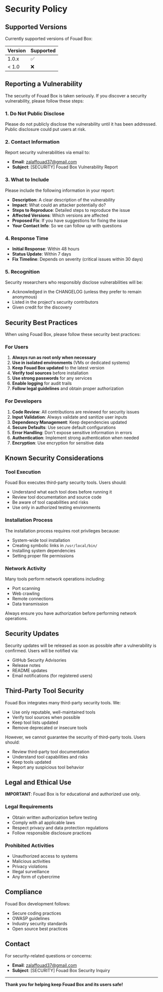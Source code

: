 # Security Policy

## Supported Versions

Currently supported versions of Fouad Box:

| Version | Supported          |
| ------- | ------------------ |
| 1.0.x   | :white_check_mark: |
| < 1.0   | :x:                |

## Reporting a Vulnerability

The security of Fouad Box is taken seriously. If you discover a security vulnerability, please follow these steps:

### 1. Do Not Public Disclose

Please do not publicly disclose the vulnerability until it has been addressed. Public disclosure could put users at risk.

### 2. Contact Information

Report security vulnerabilities via email to:
- **Email**: zalaffouad37@gmail.com
- **Subject**: [SECURITY] Fouad Box Vulnerability Report

### 3. What to Include

Please include the following information in your report:

- **Description**: A clear description of the vulnerability
- **Impact**: What could an attacker potentially do?
- **Steps to Reproduce**: Detailed steps to reproduce the issue
- **Affected Versions**: Which versions are affected
- **Proposed Fix**: If you have suggestions for fixing the issue
- **Your Contact Info**: So we can follow up with questions

### 4. Response Time

- **Initial Response**: Within 48 hours
- **Status Update**: Within 7 days
- **Fix Timeline**: Depends on severity (critical issues within 30 days)

### 5. Recognition

Security researchers who responsibly disclose vulnerabilities will be:
- Acknowledged in the CHANGELOG (unless they prefer to remain anonymous)
- Listed in the project's security contributors
- Given credit for the discovery

## Security Best Practices

When using Fouad Box, please follow these security best practices:

### For Users

1. **Always run as root only when necessary**
2. **Use in isolated environments** (VMs or dedicated systems)
3. **Keep Fouad Box updated** to the latest version
4. **Verify tool sources** before installation
5. **Use strong passwords** for any services
6. **Enable logging** for audit trails
7. **Follow legal guidelines** and obtain proper authorization

### For Developers

1. **Code Review**: All contributions are reviewed for security issues
2. **Input Validation**: Always validate and sanitize user inputs
3. **Dependency Management**: Keep dependencies updated
4. **Secure Defaults**: Use secure default configurations
5. **Error Handling**: Don't expose sensitive information in errors
6. **Authentication**: Implement strong authentication when needed
7. **Encryption**: Use encryption for sensitive data

## Known Security Considerations

### Tool Execution

Fouad Box executes third-party security tools. Users should:
- Understand what each tool does before running it
- Review tool documentation and source code
- Be aware of tool capabilities and risks
- Use only in authorized testing environments

### Installation Process

The installation process requires root privileges because:
- System-wide tool installation
- Creating symbolic links in `/usr/local/bin/`
- Installing system dependencies
- Setting proper file permissions

### Network Activity

Many tools perform network operations including:
- Port scanning
- Web crawling
- Remote connections
- Data transmission

Always ensure you have authorization before performing network operations.

## Security Updates

Security updates will be released as soon as possible after a vulnerability is confirmed. Users will be notified via:
- GitHub Security Advisories
- Release notes
- README updates
- Email notifications (for registered users)

## Third-Party Tool Security

Fouad Box integrates many third-party security tools. We:
- Use only reputable, well-maintained tools
- Verify tool sources when possible
- Keep tool lists updated
- Remove deprecated or insecure tools

However, we cannot guarantee the security of third-party tools. Users should:
- Review third-party tool documentation
- Understand tool capabilities and risks
- Keep tools updated
- Report any suspicious tool behavior

## Legal and Ethical Use

**IMPORTANT**: Fouad Box is for educational and authorized use only.

### Legal Requirements

- Obtain written authorization before testing
- Comply with all applicable laws
- Respect privacy and data protection regulations
- Follow responsible disclosure practices

### Prohibited Activities

- Unauthorized access to systems
- Malicious activities
- Privacy violations
- Illegal surveillance
- Any form of cybercrime

## Compliance

Fouad Box development follows:
- Secure coding practices
- OWASP guidelines
- Industry security standards
- Open source best practices

## Contact

For security-related questions or concerns:
- **Email**: zalaffouad37@gmail.com
- **Subject**: [SECURITY] Fouad Box Security Inquiry

---

**Thank you for helping keep Fouad Box and its users safe!**
